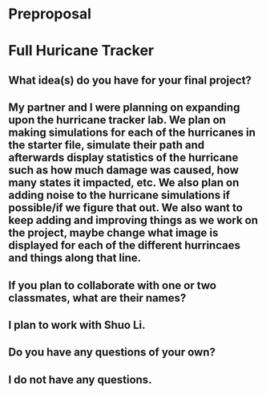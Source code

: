 # Preproposal

# Full Huricane Tracker

## What idea(s) do you have for your final project?

## My partner and I were planning on expanding upon the hurricane tracker lab. We plan on making simulations for each of the hurricanes in the starter file, simulate their path and afterwards display statistics of the hurricane such as how much damage was caused, how many states it impacted, etc. We also plan on adding noise to the hurricane simulations if possible/if we figure that out. We also want to keep adding and improving things as we work on the project, maybe change what image is displayed for each of the different hurrincaes and things along that line.


## If you plan to collaborate with one or two classmates, what are their names?

## I plan to work with Shuo Li.


## Do you have any questions of your own?

## I do not have any questions.
